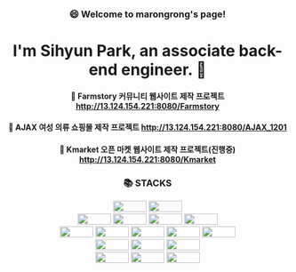 
<h3> <div align="center"> 😄 Welcome to marongrong's page! </div> </h3>
<h1> <div align="center"> I'm Sihyun Park, an associate back-end engineer. 👋 </div> </h1>


#### <div align="center"> 👯 Farmstory 커뮤니티 웹사이트 제작 프로젝트 http://13.124.154.221:8080/Farmstory </div>
#### <div align="center"> 👯 AJAX 여성 의류 쇼핑몰 제작 프로젝트 http://13.124.154.221:8080/AJAX_1201 </div>
#### <div align="center"> 👯 Kmarket 오픈 마켓 웹사이트 제작 프로젝트(진행중) http://13.124.154.221:8080/Kmarket </div>



<article>
<div align=center>
  <h3>📚 STACKS</h3>
</div>

<div align=center> 
  <img src="https://img.shields.io/badge/java-007396?style=for-the-badge&logo=java&logoColor=white" width="60" height="20"> 
  <img src="https://img.shields.io/badge/python-3776AB?style=for-the-badge&logo=python&logoColor=white" width="60" height="20"> 
  <br>
  
  <img src="https://img.shields.io/badge/html5-E34F26?style=for-the-badge&logo=html5&logoColor=white" width="60" height="20"> 
  <img src="https://img.shields.io/badge/css-1572B6?style=for-the-badge&logo=css3&logoColor=white" width="60" height="20"> 
  <img src="https://img.shields.io/badge/javascript-F7DF1E?style=for-the-badge&logo=javascript&logoColor=black" width="60" height="20"> 
  <img src="https://img.shields.io/badge/jquery-0769AD?style=for-the-badge&logo=jquery&logoColor=white" width="60" height="20">
  <br>
  
  <img src="https://img.shields.io/badge/oracle-F80000?style=for-the-badge&logo=oracle&logoColor=white" width="60" height="20"> 
  <img src="https://img.shields.io/badge/mysql-4479A1?style=for-the-badge&logo=mysql&logoColor=white" width="60" height="20"> 
  <img src="https://img.shields.io/badge/mariaDB-003545?style=for-the-badge&logo=mariaDB&logoColor=white" width="60" height="20"> 
  <img src="https://img.shields.io/badge/spring-6DB33F?style=for-the-badge&logo=spring&logoColor=white" width="60" height="20"> 
  <img src="https://img.shields.io/badge/flask-000000?style=for-the-badge&logo=flask&logoColor=white" width="60" height="20">
  <br>

  <img src="https://img.shields.io/badge/linux-FCC624?style=for-the-badge&logo=linux&logoColor=black" width="60" height="20"> 
  <img src="https://img.shields.io/badge/amazonaws-232F3E?style=for-the-badge&logo=amazonaws&logoColor=white" width="60" height="20"> 
  <img src="https://img.shields.io/badge/apache tomcat-F8DC75?style=for-the-badge&logo=apachetomcat&logoColor=white" width="60" height="20">
  <br>
  
  <img src="https://img.shields.io/badge/github-181717?style=for-the-badge&logo=github&logoColor=white" width="60" height="20">
  <img src="https://img.shields.io/badge/git-F05032?style=for-the-badge&logo=git&logoColor=white" width="60" height="20">
  <img src="https://img.shields.io/badge/fontawesome-339AF0?style=for-the-badge&logo=fontawesome&logoColor=white" width="60" height="20">
  <br>
</div>
</article>

<!--
**SihyunPark01/SihyunPark01** is a ✨ _special_ ✨ repository because its `README.md` (this file) appears on your GitHub profile.

Here are some ideas to get you started:

- 🔭 I’m currently working on ...
- 🌱 I’m currently learning ...
- 👯 I’m looking to collaborate on ...
- 🤔 I’m looking for help with ...
- 💬 Ask me about ...
- 📫 How to reach me: ...
- 😄 Pronouns: ...
- ⚡ Fun fact: ...
-->


